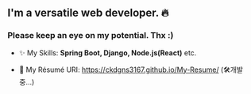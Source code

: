 ## I'm a versatile web developer. 🔥

### Please keep an eye on my potential. Thx :)

- ✨ My Skills: **Spring Boot, Django, Node.js(React)** etc.

- 📃 My Résumé URI: https://ckdgns3167.github.io/My-Resume/ (🛠개발 중...)
